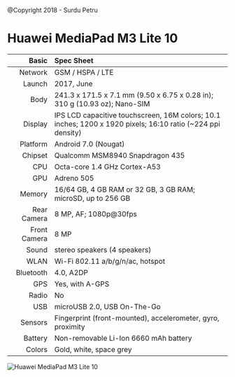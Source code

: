 @Copyright 2018 - Surdu Petru

Huawei MediaPad M3 Lite 10
==========================

Basic         |Spec Sheet
-------------:|:---------------------------------------------------------------------------------------------------------------------------
Network	      | GSM / HSPA / LTE
Launch	      |2017, June
Body	      |241.3 x 171.5 x 7.1 mm (9.50 x 6.75 x 0.28 in); 310 g (10.93 oz); Nano-SIM
Display	      |IPS LCD capacitive touchscreen, 16M colors; 10.1 inches; 1200 x 1920 pixels; 16:10 ratio (~224 ppi density)
Platform      |Android 7.0 (Nougat)
Chipset	      |Qualcomm MSM8940 Snapdragon 435
CPU	      |Octa-core 1.4 GHz Cortex-A53
GPU	      |Adreno 505
Memory	      |16/64 GB, 4 GB RAM or 32 GB, 3 GB RAM; microSD, up to 256 GB
Rear Camera   |8 MP, AF; 1080p@30fps
Front Camera  |8 MP
Sound	      |stereo speakers (4 speakers)
WLAN	      |Wi-Fi 802.11 a/b/g/n/ac, hotspot
Bluetooth     |4.0, A2DP
GPS	      |Yes, with A-GPS
Radio	      |No
USB	      |microUSB 2.0, USB On-The-Go
Sensors	      |Fingerprint (front-mounted), accelerometer, gyro, proximity
Battery	      |Non-removable Li-Ion 6660 mAh battery
Colors 	      |Gold, white, space grey


![Huawei MediaPad M3 Lite 10](https://cdn2.gsmarena.com/vv/pics/huawei/huawei-mediapad-m3-10-lite-1.jpg "Huawei MediaPad M3 Lite 10")



